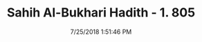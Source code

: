 ---
title        : "Sahih Al-Bukhari Hadith - 1. 805"
date         : 7/25/2018 1:51:46 PM
draft        : false
type         : "hadith"
layout       : "hadith"
BookCode     : "SHB"
VolumeNumber : "1"
HadithNumber : "805"
categories  :  ["Prayer Characteristics-Dhikr after prayer"]
tags  :  ["Warrad"]
---